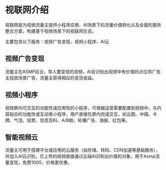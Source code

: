 # 视联网介绍
视联网是为视频流量主提供小程序应用、AI场景下的流量价值转化以及全面的服务整合方案，构建基于视频场景下的视联网生态。

主要包含以下服务：视频广告变现、视频小程序、AI云

## 视频广告变现
流量主在ASMP后台，导入要变现的视频，AI会识别出视频中有价值的点位供广告主投放场景广告，流量主获得相应的变现收益。

## 视频小程序
视频屏内可交互的功能性或应用性的小程序，可根据运营需要配置到视频中，与内容贴合的功能性或互动类小程序，用户直接在屏内完成交互，如云图、中插、卡牌、气泡、投票、信息百科、A/B剧、轮播广告、海报、红包等。

## 智能视频云
流量主可用于搭建平台或应用的云服务（如存储、转码、CDN加速等基础服务），并加入AI云识别，已上传的视频直接通过云端AI识别出价值的对象，用于Asmp流量变现，免费100G，价格更优惠。
